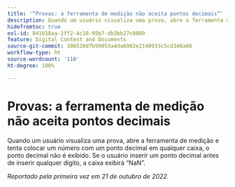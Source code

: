 ```yaml
---
title: '“Provas: a ferramenta de medição não aceita pontos decimais”'
description: Quando um usuário visualiza uma prova, abre a ferramenta de medição e tenta colocar um número com um ponto decimal em qualquer caixa, o ponto decimal não é exibido. Se o usuário inserir um ponto decimal antes de inserir qualquer dígito, a caixa exibirá um erro NaN.
hidefromtoc: true
exl-id: 841658aa-2ff2-4c10-95b7-db3bb27c9809
feature: Digital Content and Documents
source-git-commit: 386528d7b99053a4da6982e2140933c5cd348a08
workflow-type: ht
source-wordcount: '110'
ht-degree: 100%

---
```


# Provas: a ferramenta de medição não aceita pontos decimais

<!--Requested article.This article is on the WF and WFP TOC. -->

Quando um usuário visualiza uma prova, abre a ferramenta de medição e tenta colocar um número com um ponto decimal em qualquer caixa, o ponto decimal não é exibido. Se o usuário inserir um ponto decimal antes de inserir qualquer dígito, a caixa exibirá “NaN”.

_Reportado pela primeira vez em 21 de outubro de 2022._
